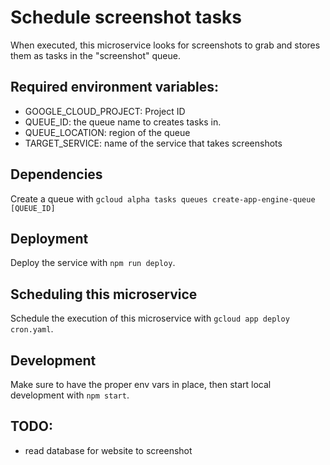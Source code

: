 # Schedule screenshot tasks

When executed, this microservice looks for screenshots to grab and stores them as tasks in the "screenshot" queue.

## Required environment variables:

- GOOGLE_CLOUD_PROJECT: Project ID 
- QUEUE_ID: the queue name to creates tasks in.
- QUEUE_LOCATION: region of the queue
- TARGET_SERVICE: name of the service that takes screenshots

## Dependencies

Create a queue with `gcloud alpha tasks queues create-app-engine-queue [QUEUE_ID]`

## Deployment

Deploy the service with `npm run deploy`.

## Scheduling this microservice

Schedule the execution of this microservice with `gcloud app deploy cron.yaml`.

## Development

Make sure to have the proper env vars in place, then start local development with `npm start`.

## TODO: 

- read database for website to screenshot